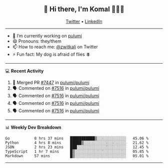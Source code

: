 <h2 align="center"> 👋 Hi there, I'm Komal 🧑🏾‍💻 </h2>
<p align="center">
    <a href="https://twitter.com/zwitkali">Twitter</a> •
    <a href="https://www.linkedin.com/in/komal-ali/">LinkedIn</a>
</p>

--------

- 🔭 I’m currently working on [pulumi](https://github.com/pulumi/pulumi)
- 😄 Pronouns: they/them
- 📫 How to reach me: [@zwitkali](https://twitter.com/zwitkali) on Twitter
- ⚡ Fun fact: My dog is afraid of flies 🪰

--------
💻 **Recent Activity**

<!--START_SECTION:activity-->
1. 🎉 Merged PR [#7447](https://github.com/pulumi/pulumi/pull/7447) in [pulumi/pulumi](https://github.com/pulumi/pulumi)
2. 🗣 Commented on [#7516](https://github.com/pulumi/pulumi/issues/7516) in [pulumi/pulumi](https://github.com/pulumi/pulumi)
3. 🗣 Commented on [#7516](https://github.com/pulumi/pulumi/issues/7516) in [pulumi/pulumi](https://github.com/pulumi/pulumi)
4. 🗣 Commented on [#7516](https://github.com/pulumi/pulumi/issues/7516) in [pulumi/pulumi](https://github.com/pulumi/pulumi)
5. 🗣 Commented on [#7516](https://github.com/pulumi/pulumi/issues/7516) in [pulumi/pulumi](https://github.com/pulumi/pulumi)
<!--END_SECTION:activity-->

--------

📊 **Weekly Dev Breakdown**
<!--START_SECTION:waka-->
```text
Go           8 hrs 37 mins   ███████████▒░░░░░░░░░░░░░   45.06 % 
Python       4 hrs 8 mins    █████▒░░░░░░░░░░░░░░░░░░░   21.62 % 
JSON         2 hrs 23 mins   ███░░░░░░░░░░░░░░░░░░░░░░   12.45 % 
TypeScript   1 hr 7 mins     █▒░░░░░░░░░░░░░░░░░░░░░░░   05.85 % 
Markdown     57 mins         █▒░░░░░░░░░░░░░░░░░░░░░░░   05.01 % 
```
<!--END_SECTION:waka-->

--------